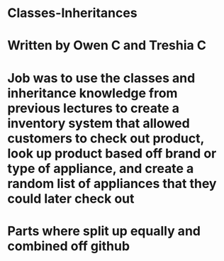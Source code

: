 # Classes-Inheritances
# Written by Owen C and Treshia C

# Job was to use the classes and inheritance knowledge from previous lectures to create a inventory system that allowed customers to check out product, look up product based off brand or type of appliance, and create a random list of appliances that they could later check out 

# Parts where split up equally and combined off github 
